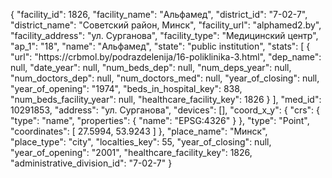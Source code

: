 {
    "facility_id": 1826,
    "facility_name": "Альфамед",
    "district_id": "7-02-7",
    "district_name": "Советский район, Минск",
    "facility_url": "alphamed2.by",
    "facility_address": "ул. Сурганова",
    "facility_type": "Медицинский центр",
    "ap_1": "18",
    "name": "Альфамед",
    "state": "public institution",
    "stats": [
        {
            "url": "https:\/\/crbmol.by\/podrazdelenija\/16-poliklinika-3.html",
            "dep_name": null,
            "date_year": null,
            "num_beds_dep": null,
            "num_deps_year": null,
            "num_doctors_dep": null,
            "num_doctors_med": null,
            "year_of_closing": null,
            "year_of_opening": "1974",
            "beds_in_hospital_key": 838,
            "num_beds_facility_year": null,
            "healthcare_facility_key": 1826
        }
    ],
    "med_id": 10291853,
    "address": "ул. Сурганова",
    "devices": [],
    "coord_x_y": {
        "crs": {
            "type": "name",
            "properties": {
                "name": "EPSG:4326"
            }
        },
        "type": "Point",
        "coordinates": [
            27.5994,
            53.9243
        ]
    },
    "place_name": "Минск",
    "place_type": "city",
    "localties_key": 55,
    "year_of_closing": null,
    "year_of_opening": "2001",
    "healthcare_facility_key": 1826,
    "administrative_division_id": "7-02-7"
}